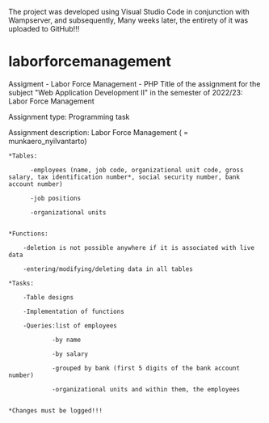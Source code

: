 The project was developed using Visual Studio Code in conjunction with Wampserver, and subsequently, Many weeks later, the entirety of it was uploaded to GitHub!!!

# laborforcemanagement
Assigment - Labor Force Management - PHP 
Title of the assignment for the subject "Web Application Development II" in the semester of 2022/23: Labor Force Management

Assignment type: Programming task

Assignment description: Labor Force Management ( = munkaero_nyilvantarto)

    *Tables:

          -employees (name, job code, organizational unit code, gross salary, tax identification number*, social security number, bank account number)

          -job positions

          -organizational units


    *Functions:

        -deletion is not possible anywhere if it is associated with live data

        -entering/modifying/deleting data in all tables

    *Tasks:

        -Table designs

        -Implementation of functions

        -Queries:list of employees

                -by name
          
                -by salary
          
                -grouped by bank (first 5 digits of the bank account number)
          
                -organizational units and within them, the employees


    *Changes must be logged!!!


